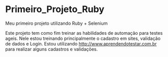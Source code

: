 # Primeiro_Projeto_Ruby
Meu primeiro projeto utilizando Ruby + Selenium

Este projeto tem como fim treinar as habilidades de automação para testes ageis.
Nele estou treinando principalmente o cadastro em sites, validação de dados e Login.
Estou utilizando http://www.aprendendotestar.com.br para realizar alguns cadastros e validações.
